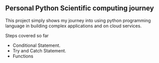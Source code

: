 ## Personal Python Scientific computing journey

This project simply shows my journey into using python programming language in building complex applications and on cloud services.

Steps covered so far
- Conditional Statement.
- Try and Catch Statement.
- Functions


